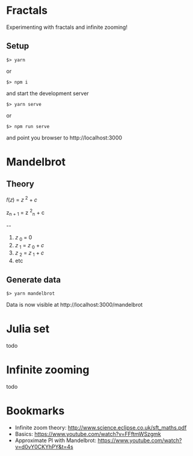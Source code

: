 # Fractals
Experimenting with fractals and infinite zooming!

## Setup

    $> yarn

or

    $> npm i

and start the development server

    $> yarn serve

or

    $> npm run serve

and point you browser to http://localhost:3000

# Mandelbrot

## Theory

𝑓(𝑧) = 𝑧 <sup>2</sup> + 𝑐

z<sub>n + 1</sub> = z <sup>2</sup><sub>n</sub> + c 

-- 

1) 𝑧 <sub>0</sub> = 0
2) 𝑧 <sub>1</sub> = 𝑧 <sub>0</sub> + 𝑐
3) 𝑧 <sub>2</sub> = 𝑧 <sub>1</sub> + 𝑐
4) etc

## Generate data

    $> yarn mandelbrot

Data is now visible at http://localhost:3000/mandelbrot

# Julia set

todo

# Infinite zooming

todo

# Bookmarks

   * Infinite zoom theory: http://www.science.eclipse.co.uk/sft_maths.pdf
   * Basics: https://www.youtube.com/watch?v=FFftmWSzgmk 
   * Approximate PI with Mandelbrot: https://www.youtube.com/watch?v=d0vY0CKYhPY&t=4s

